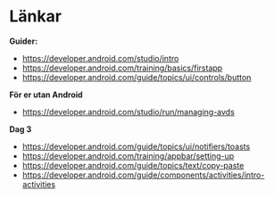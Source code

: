 # Länkar

**Guider:** 
- https://developer.android.com/studio/intro
- https://developer.android.com/training/basics/firstapp
- https://developer.android.com/guide/topics/ui/controls/button

**För er utan Android**
- https://developer.android.com/studio/run/managing-avds

**Dag 3**
- https://developer.android.com/guide/topics/ui/notifiers/toasts
- https://developer.android.com/training/appbar/setting-up
- https://developer.android.com/guide/topics/text/copy-paste
- https://developer.android.com/guide/components/activities/intro-activities